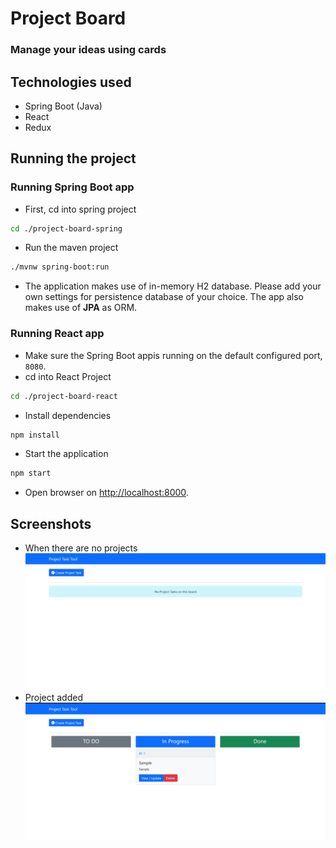 # Project Board
### Manage your ideas using cards

## Technologies used
- Spring Boot (Java)
- React
- Redux

## Running the project
### Running Spring Boot app
- First, cd into spring project
```bash
cd ./project-board-spring
```
- Run the maven project
```bash
./mvnw spring-boot:run
```
- The application makes use of in-memory H2 database. Please add your own settings for persistence database of your choice. The app also makes use of **JPA** as ORM.

### Running React app
- Make sure the Spring Boot appis running on the default configured port, `8080`.
- cd into React Project
```bash
cd ./project-board-react
```
- Install dependencies
```bash
npm install
```
- Start the application
```bash
npm start
```
- Open browser on [http://localhost:8000](http://localhost:8000).

## Screenshots
- When there are no projects
![Blank Screen](./assets/images/blank_screen.png)
- Project added
![Project Added](./assets/images/with_project.png)
